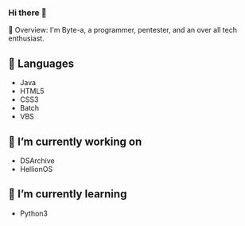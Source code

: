 ### Hi there 👋

💬 Overview: I'm Byte-a, a programmer,  pentester, and an over all tech enthusiast.

## 💬 Languages
 - Java
 - HTML5
 - CSS3
 - Batch
 - VBS
 
## 🔭 I’m currently working on
  - DSArchive
  - HellionOS
 
## 🌱 I’m currently learning
 - Python3
